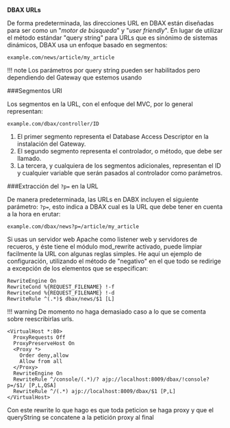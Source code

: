 <p class="page-header1"><b>DBAX URLs</b></p>

De forma predeterminada, las direcciones URL en DBAX están diseñadas para ser como un "*motor de búsqueda*" y "*user friendly*". En lugar de utilizar el método estándar "query string" para URLs que es sinónimo de sistemas dinámicos, DBAX usa un enfoque basado en segmentos:

    example.com/news/article/my_article

!!! note
    Los parámetros por query string pueden ser habilitados pero dependiendo del Gateway que estemos usando

###Segmentos URI

Los segmentos en la URL, con el enfoque del MVC, por lo general representan:

    example.com/dbax/controller/ID

1. El primer segmento representa el Database Access Descriptor en la instalación del Gateway. 
2. El segundo segmento representa el controlador, o método, que debe ser llamado.
3. La tercera, y cualquiera de los segmentos adicionales, representan el ID y cualquier variable que serán pasados ​​al controlador como parámetros.

###Extracción del `?p=` en la URL

De manera predeterminada, las URLs en DABX incluyen el siguiente parámetro: `?p=`, esto indica a DBAX cual es la URL que debe tener en cuenta a la hora en erutar: 

    example.com/dbax/news?p=/article/my_article

Si usas un servidor web Apache como listener web y servidores de recueros, y éste tiene el módulo mod_rewrite activado, puede limpiar facilmente la URL con algunas reglas simples. He aquí un ejemplo de configuración, utilizando el método de "negativo" en el que todo se redirige a excepción de los elementos que se especifican:

    RewriteEngine On
    RewriteCond %{REQUEST_FILENAME} !-f
    RewriteCond %{REQUEST_FILENAME} !-d
    RewriteRule ^(.*)$ dbax/news/$1 [L]

!!! warning
    De momento no haga demasiado caso a lo que se comenta sobre reescribirlas urls.


    <VirtualHost *:80>
      ProxyRequests Off
      ProxyPreserveHost On
      <Proxy *>
        Order deny,allow
        Allow from all
      </Proxy>
      RewriteEngine On
      RewriteRule ^/console/(.*)/? ajp://localhost:8009/dbax/!console?p=/$1/ [P,L,QSA]      
      RewriteRule ^/(.*) ajp://localhost:8009/dbax/$1 [P,L]
    </VirtualHost>

Con este rewrite lo que hago es que toda peticion se haga proxy y que el queryString se concatene a la petición proxy al final
